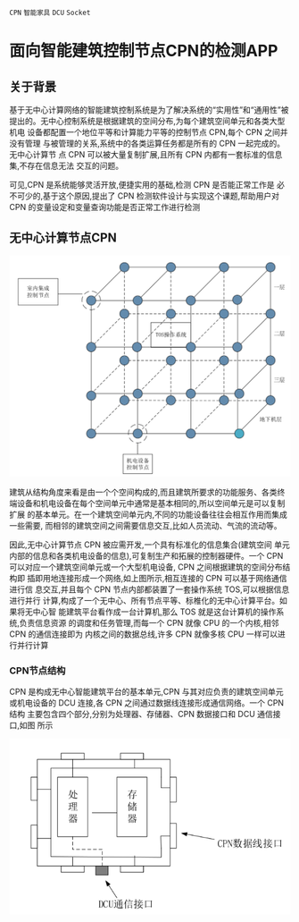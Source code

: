 `CPN` `智能家具` `DCU` `Socket`

# 面向智能建筑控制节点CPN的检测APP

## 关于背景

基于无中心计算网络的智能建筑控制系统是为了解决系统的“实用性”和“通用性”被
提出的。无中心控制系统是根据建筑的空间分布,为每个建筑空间单元和各类大型机电
设备都配置一个地位平等和计算能力平等的控制节点 CPN,每个 CPN 之间并没有管理
与被管理的关系,系统中的各类运算任务都是所有的 CPN 一起完成的。无中心计算节
点 CPN 可以被大量复制扩展,且所有 CPN 内都有一套标准的信息集,不存在信息无法
交互的问题。

可见,CPN 是系统能够灵活开放,便捷实用的基础,检测 CPN 是否能正常工作是
必不可少的,基于这个原因,提出了 CPN 检测软件设计与实现这个课题,帮助用户对
CPN 的变量设定和变量查询功能是否正常工作进行检测

## 无中心计算节点CPN

![CPN](/img/posts/CPN.png)

建筑从结构角度来看是由一个个空间构成的,而且建筑所要求的功能服务、各类终
端设备和机电设备在每个空间单元中通常是基本相同的,所以空间单元是可以复制扩展
的基本单元。在一个建筑空间单元内,不同的功能设备往往会相互作用而集成一些需要,
而相邻的建筑空间之间需要信息交互,比如人员流动、气流的流动等。

因此,无中心计算节点 CPN 被应需开发,一个具有标准化的信息集合(建筑空间
单元内部的信息和各类机电设备的信息),可复制生产和拓展的控制器硬件。一个 CPN
可以对应一个建筑空间单元或一个大型机电设备, CPN 之间根据建筑的空间分布结构即
插即用地连接形成一个网络,如上图所示,相互连接的 CPN 可以基于网络通信进行信
息交互,并且每个 CPN 节点内部都装置了一套操作系统 TOS,可以根据信息进行并行
计算,构成了一个无中心、所有节点平等、标椎化的无中心计算平台。如果将无中心智
能建筑平台看作成一台计算机,那么 TOS 就是这台计算机的操作系统,负责信息资源
的调度和任务管理,而每一个 CPN 就像 CPU 的一个内核,相邻 CPN 的通信连接即为
内核之间的数据总线,许多 CPN 就像多核 CPU 一样可以进行并行计算

### CPN节点结构

CPN 是构成无中心智能建筑平台的基本单元,CPN 与其对应负责的建筑空间单元
或机电设备的 DCU 连接,各 CPN 之间通过数据线连接形成通信网络。一个 CPN 结构
主要包含四个部分,分别为处理器、存储器、CPN 数据接口和 DCU 通信接口,如图
所示

![CPNNode](/img/posts/CPNNode.png)

